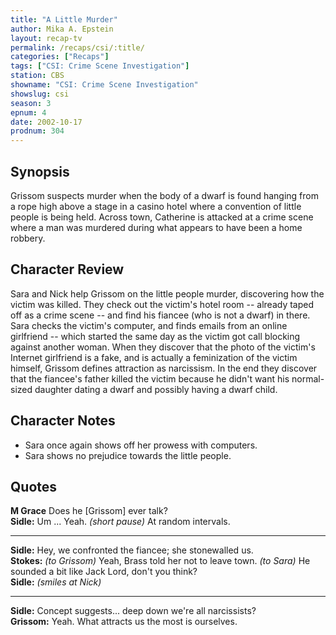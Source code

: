 ```yaml
---
title: "A Little Murder"
author: Mika A. Epstein
layout: recap-tv
permalink: /recaps/csi/:title/
categories: ["Recaps"]
tags: ["CSI: Crime Scene Investigation"]
station: CBS
showname: "CSI: Crime Scene Investigation"
showslug: csi
season: 3
epnum: 4  
date: 2002-10-17
prodnum: 304  
---
```


## Synopsis

Grissom suspects murder when the body of a dwarf is found hanging from a rope high above a stage in a casino hotel where a convention of little people is being held. Across town, Catherine is attacked at a crime scene where a man was murdered during what appears to have been a home robbery.

## Character Review

Sara and Nick help Grissom on the little people murder, discovering how the victim was killed. They check out the victim's hotel room -- already taped off as a crime scene -- and find his fiancee (who is not a dwarf) in there. Sara checks the victim's computer, and finds emails from an online girlfriend -- which started the same day as the victim got call blocking against another woman. When they discover that the photo of the victim's Internet girlfriend is a fake, and is actually a feminization of the victim himself, Grissom defines attraction as narcissism. In the end they discover that the fiancee's father killed the victim because he didn't want his normal-sized daughter dating a dwarf and possibly having a dwarf child.

## Character Notes

* Sara once again shows off her prowess with computers.  
* Sara shows no prejudice towards the little people.

## Quotes

**M Grace** Does he [Grissom] ever talk?  
**Sidle:** Um ... Yeah. _(short pause)_ At random intervals.  

- - -

**Sidle:** Hey, we confronted the fiancee; she stonewalled us.  
**Stokes:** _(to Grissom)_ Yeah, Brass told her not to leave town. _(to Sara)_ He sounded a bit like Jack Lord, don't you think?  
**Sidle:** _(smiles at Nick)_  

- - -

**Sidle:** Concept suggests... deep down we're all narcissists?  
**Grissom:** Yeah. What attracts us the most is ourselves.

